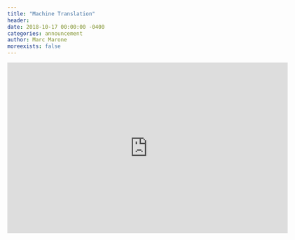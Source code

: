 ```yaml
---
title: "Machine Translation"
header:
date: 2018-10-17 00:00:00 -0400
categories: announcement
author: Marc Marone
moreexists: false
---
```

<!--embedded slides should have width="640" height="389" -->
<iframe src="https://docs.google.com/presentation/d/e/2PACX-1vSql4AQGx5sB_vA6NSsWz95CSEUzd3A_iHdPQRvjtoPryUe1KW3uZbP-YJPTS6w0erJ9sZfzgGDXJcb/embed?start=false&loop=false&delayms=3000" frameborder="0" width="640" height="389" allowfullscreen="true" mozallowfullscreen="true" webkitallowfullscreen="true"></iframe>
